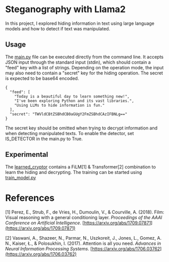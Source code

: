 # Steganography with Llama2
In this project, I explored hiding information in text using large language models and how to detect if text was manipulated.

## Usage

The [main.py](main.py) file can be executed directly from the command line. It accepts JSON input through the standard input (stdin), which should contain a "feed" key with a list of strings. Depending on the operation mode, the input may also need to contain a "secret" key for the hiding operation. The secret is expected to be base64 encoded.

```
{
  "feed": [
    "Today is a beautiful day to learn something new!",
    "I've been exploring Python and its vast libraries.",
    "Using LLMs to hide information is fun."
  ],
  "secret": "TWVldCBtZSBhdCB0aGUgY2FmZSBhdCAzIFBNLg=="
}
```

The secret key should be omitted when trying to decrypt information and when detecting manipulated texts. To enable the detector, set IS_DETECTOR in the main.py to True.


## Experimental

The [learned_cryptor](learned_cryptor/) contains a FiLM[1] & Transformer[2] combination to learn the hiding and decrypting. The training can be started using [train_model.py](train_model.py)

# References
[1] Perez, E., Strub, F., de Vries, H., Dumoulin, V., & Courville, A. (2018). Film: Visual reasoning with a general conditioning layer. *Proceedings of the AAAI Conference on Artificial Intelligence*. [https://arxiv.org/abs/1709.07871](https://arxiv.org/abs/1709.07871)

[2] Vaswani, A., Shazeer, N., Parmar, N., Uszkoreit, J., Jones, L., Gomez, A. N., Kaiser, Ł., & Polosukhin, I. (2017). Attention is all you need. *Advances in Neural Information Processing Systems*. [https://arxiv.org/abs/1706.03762](https://arxiv.org/abs/1706.03762)
